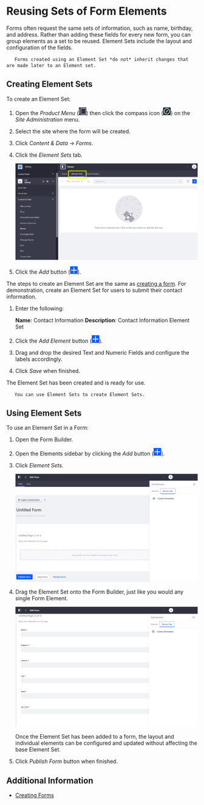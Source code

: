 # Reusing Sets of Form Elements

Forms often request the same sets of information, such as name, birthday, and address. Rather than adding these fields for every new form, you can group elements as a set to be reused. Element Sets include the layout and configuration of the fields.

```note::
   Forms created using an Element Set *do not* inherit changes that are made later to an Element set.
```

## Creating Element Sets

To create an Element Set:

1. Open the _Product Menu_ (![Product Menu](../../../images/icon-product-menu.png)) then click the compass icon (![Compass](../../../images/icon-compass.png)) on the _Site Administration_ menu.
1. Select the site where the form will be created.
1. Click _Content & Data_  &rarr; _Forms_.
1. Click the _Element Sets_ tab.

     ![Element Sets Tab](./reusing-sets-of-form-elements/images/01.png)

1. Click the _Add_ button (![Add](../../../images/icon-add.png)).

The steps to create an Element Set are the same as [creating a form](./creating-forms.md). For demonstration, create an Element Set for users to submit their contact information.

1. Enter the following:

    **Name**: Contact Information
    **Description**: Contact Information Element Set

1. Click the _Add Element_ button (![Add](../../../images/icon-add.png)).
1. Drag and drop the desired Text and Numeric Fields and configure the labels accordingly.
1. Click _Save_ when finished.

The Element Set has been created and is ready for use.

```tip::
   You can use Element Sets to create Element Sets.
```

## Using Element Sets

To use an Element Set in a Form:

1. Open the Form Builder.
1. Open the Elements sidebar by clicking the _Add_ button (![Add](../../../images/icon-add.png)).
1. Click _Element Sets_.

    ![Using Element Sets.](./reusing-sets-of-form-elements/images/02.png)

1. Drag the Element Set onto the Form Builder, just like you would any single Form Element.

    ![Drag and drag the element set into the builder.](./reusing-sets-of-form-elements/images/03.png)

    Once the Element Set has been added to a form, the layout and individual elements can be configured and updated without affecting the base Element Set.

1. Click _Publish Form_ button when finished.

## Additional Information

* [Creating Forms](./creating-forms.md)
